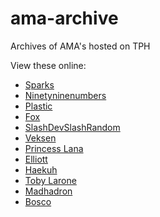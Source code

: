# ama-archive
Archives of AMA's hosted on TPH

View these online:
- [Sparks](https://the-programmers-hangout.github.io/ama-archive/Sparks_08_23_2019.html)
- [Ninetyninenumbers](https://the-programmers-hangout.github.io/ama-archive/Ninetyninenumbers_09_01_2019.html)
- [Plastic](https://the-programmers-hangout.github.io/ama-archive/Plastic_10_18_2019.html)
- [Fox](https://the-programmers-hangout.github.io/ama-archive/Fox_09_15_2019.html)
- [SlashDevSlashRandom](https://the-programmers-hangout.github.io/ama-archive/Slashdevslashrandom_11_08_2019.html)
- [Veksen](https://the-programmers-hangout.github.io/ama-archive/Veksen_01_18_2020.html)
- [Princess Lana](https://the-programmers-hangout.github.io/ama-archive/Lana_02_16_2020.html)
- [Elliott](https://the-programmers-hangout.github.io/ama-archive/Elliott_03_14_2020.html)
- [Haekuh](https://the-programmers-hangout.github.io/ama-archive/Haekuh_05_01_2020.html)
- [Toby Larone](https://the-programmers-hangout.github.io/ama-archive/Toby_Larone_05_16_2020.html)
- [Madhadron](https://the-programmers-hangout.github.io/ama-archive/madhadron_29_08_2020.html)
- [Bosco](https://the-programmers-hangout.github.io/ama-archive/bosco_05_03_2021.html)
